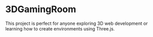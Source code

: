 # 3DGamingRoom
This project is perfect for anyone exploring 3D web development or learning how to create environments using Three.js.
